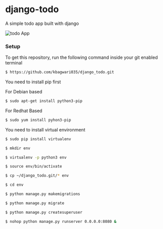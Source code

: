 # django-todo
A simple todo app built with django

![todo App](https://raw.githubusercontent.com/kbagwari035/main/staticfiles/todoApp.png)
### Setup
To get this repository, run the following command inside your git enabled terminal
```bash
$ https://github.com/kbagwari035/django_todo.git
```
You need to install pip first

For Debian based
```bash
$ sudo apt-get install python3-pip
```
For Redhat Based
```bash
$ sudo yum install pyhon3-pip
```
You need to install virtual environment
```bash
$ sudo pip install virtualenv
```
```bash
$ mkdir env
```
```bash
$ virtualenv -p python3 env
```
```bash
$ source env/bin/activate
```
```bash
$ cp ~/django_todo.git/* env
```
```bash
$ cd env
```
```bash
$ python manage.py makemigrations
```
```bash
$ python manage.py migrate
```
```bash
$ python manage.py createsuperuser
```
```bash
$ nohop python manage.py runserver 0.0.0.0:8080 &
```
